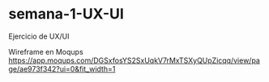 # semana-1-UX-UI
Ejercicio de UX/UI
 
Wireframe en Moqups
https://app.moqups.com/DGSxfosYS2SxUqkV7rMxTSXyQUpZicqq/view/page/ae973f342?ui=0&fit_width=1
